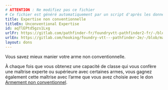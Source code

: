 ```yaml
---
# ATTENTION : Ne modifiez pas ce fichier
# Ce fichier est généré automatiquement par un script d'après les données du module Foundry VTT officiel et de sa traduction
title: Expertise non conventionnelle
titleEn: Unconventional Expertise
id: aqTlEPtd5gzs1Lxg
urlFr: https://gitlab.com/pathfinder-fr/foundryvtt-pathfinder2-fr/-/blob/master/data/feats/aqTlEPtd5gzs1Lxg.htm
urlEn: https://gitlab.com/hooking/foundry-vtt---pathfinder-2e/-/blob/master/packs/data/feats.db/unconventional-expertise.json
layout: dons
---
```

Vous savez mieux manier votre arme non conventionnelle.

À chaque fois que vous obtenez une capacité de classe qui vous confère une maîtrise experte ou supérieure avec certaines armes, vous gagnez également cette maîtrise avec l’arme que vous avez choisie avec le don [Armement non conventionnel](armement-non-conventionnel.md).
